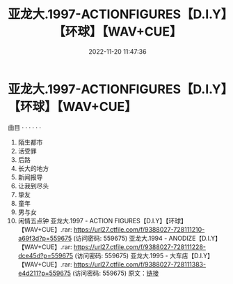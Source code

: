 ﻿---
title: 亚龙大.1997-ACTIONFIGURES【D.I.Y】【环球】【WAV+CUE】
date: 2022-11-20 11:47:36
categories: WAV车载音乐、镜像
tags: 华语中文
---
# 亚龙大.1997-ACTIONFIGURES【D.I.Y】【环球】【WAV+CUE】

曲目
· · · · · ·
1. 陌生都市
2. 活受罪
3. 后路
4. 长大的地方
5. 新闻报导
6. 让我到尽头
7. 挚友
8. 童年
9. 男与女
10. 闲情五点钟
亚龙大.1997 - ACTION FIGURES【D.I.Y】【环球】【WAV+CUE】.rar: https://url27.ctfile.com/f/9388027-728111210-a69f3d?p=559675
(访问密码: 559675)
亚龙大.1994 - ANODIZE【D.I.Y】【WAV+CUE】.rar: https://url27.ctfile.com/f/9388027-728111228-dce45d?p=559675
(访问密码: 559675)
亚龙大.1995 - 大车店【D.I.Y】【WAV+CUE】.rar: https://url27.ctfile.com/f/9388027-728111383-e4d211?p=559675
(访问密码: 559675)
原文：[链接](https://blog.sina.com.cn/s/blog_1647c7e76010310c9.html)